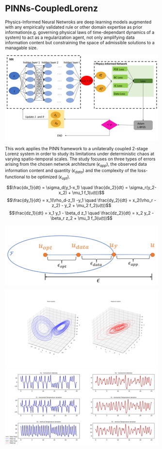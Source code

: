 # PINNs-CoupledLorenz
Physics-Informed Neural Netwroks are deep learning models augmented with any empirically validated rule or 
other domain expertise as prior information(e.g. governing physical laws of time-dependant dynamics of a system)
to act as a regularization agent, not only amplifying data information content but constraining the space of admissible
solutions to a managable size.

![PINNs](/Plots/PINNs.PNG)

This work applies the PINN framework to a unilaterally coupled 2-stage Lorenz system in order to study its limitations
under deterministic chaos at varying spatio-temporal scales. The study focuses on three types of errors arising from
the chosen netwrok architecture ($\epsilon_{app}$), the observed data information content and quantity ($\epsilon_{data}$)
and the complexity of the loss-functional to be optimized ($\epsilon_{opt}$).

$$\frac{dx_1}{dt} = \sigma_d(y_1-x_1) \quad \frac{dx_2}{dt} = \sigma_r(y_2-x_2) + \mu_1 f_1(u(t))$$
$$\frac{dy_1}{dt} = x_1(\rho_d-z_1) -y_1 \quad \frac{dy_2}{dt} = x_2(\rho_r - z_2) - y_2 + \mu_2 f_2(u(t))$$
$$\frac{dz_1}{dt} = x_1 y_1 - \beta_d z_1 \quad \frac{dz_2}{dt} = x_2 y_2 - \beta_r z_2 + \mu_3 f_3(u(t))$$

![PINNs](/Plots/error_analysis.PNG)

![Reference System - Driver(b) & Response(r)](/CoupledLorenz/General_Plots/Coupled_System_Sol.png)
![PINN(6x128) Solution Accuracy - Driver(b) & Response(r)](/CoupledLorenz/General_Plots/CLI_T256x128.png)